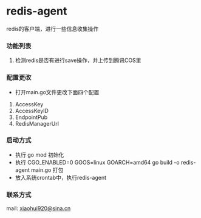 # redis-agent
redis的客户端，进行一些信息收集操作

### 功能列表
1. 检测redis是否有进行save操作，并上传到腾讯COS里

### 配置更改
- 打开main.go文件更改下面四个配置
1. AccessKey
2. AccessKeyID
3. EndpointPub
4. RedisManagerUrl
### 启动方式
- 执行 go mod 初始化
- 执行 CGO_ENABLED=0 GOOS=linux GOARCH=amd64  go build -o redis-agent main.go 打包
- 放入系统crontab中，执行redis-agent

### 联系方式
mail: xiaohui920@sina.cn


